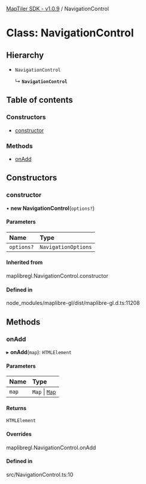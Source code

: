[MapTiler SDK - v1.0.9](../README.md) / NavigationControl

# Class: NavigationControl

## Hierarchy

- `NavigationControl`

  ↳ **`NavigationControl`**

## Table of contents

### Constructors

- [constructor](NavigationControl.md#constructor)

### Methods

- [onAdd](NavigationControl.md#onadd)

## Constructors

### constructor

• **new NavigationControl**(`options?`)

#### Parameters

| Name | Type |
| :------ | :------ |
| `options?` | `NavigationOptions` |

#### Inherited from

maplibregl.NavigationControl.constructor

#### Defined in

node_modules/maplibre-gl/dist/maplibre-gl.d.ts:11208

## Methods

### onAdd

▸ **onAdd**(`map`): `HTMLElement`

#### Parameters

| Name | Type |
| :------ | :------ |
| `map` | `Map` \| [`Map`](Map.md) |

#### Returns

`HTMLElement`

#### Overrides

maplibregl.NavigationControl.onAdd

#### Defined in

src/NavigationControl.ts:10

